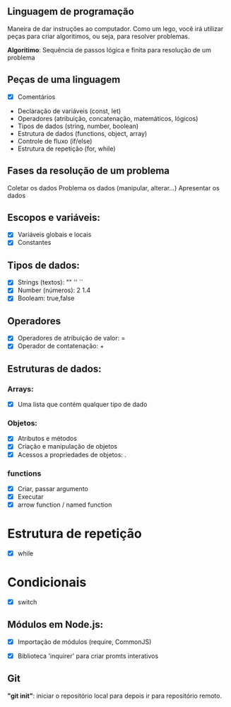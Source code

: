 ## Linguagem de programação

Maneira de dar instruções ao computador.
Como um lego, você irá utilizar peças para  criar algoritimos, ou seja, para resolver problemas.

  **Algoritimo**: Sequência de passos lógica e finita para resolução de um problema

## Peças de uma linguagem

- [x] Comentários
- Declaração de variáveis (const, let)
- Operadores (atribuição, concatenação, matemáticos, lógicos)
- Tipos de dados (string, number, boolean)
- Estrutura de dados (functions, object, array)
- Controle de fluxo (if/else)
- Estrutura de repetição (for, while)


## Fases da resolução de um problema 

Coletar os dados
Problema os dados (manipular, alterar...)
Apresentar os dados

## Escopos e variáveis:

- [x] Variáveis globais e locais
- [x] Constantes

## Tipos de dados:

- [x] Strings (textos): "" '' ``
- [x] Number (números): 2 1.4
- [x] Booleam: true,false

## Operadores

- [x] Operadores de atribuição de valor: =
- [x] Operador de contatenação: +

## Estruturas de dados:

### Arrays:

- [x] Uma lista que contém qualquer tipo de dado

### Objetos:

- [x] Atributos e métodos
- [x] Criação e manipulação de objetos
- [x] Acessos a propriedades de objetos: .

### functions
- [x] Criar, passar argumento
- [x] Executar
- [x] arrow function / named function

# Estrutura de repetição

- [x] while

# Condicionais

- [x] switch


## Módulos em Node.js:

- [x] Importação de módulos (require, CommonJS)
- [x] Biblioteca 'inquirer' para criar promts interativos





## Git

**"git init"**: iniciar o repositório local para depois ir para repositório remoto.